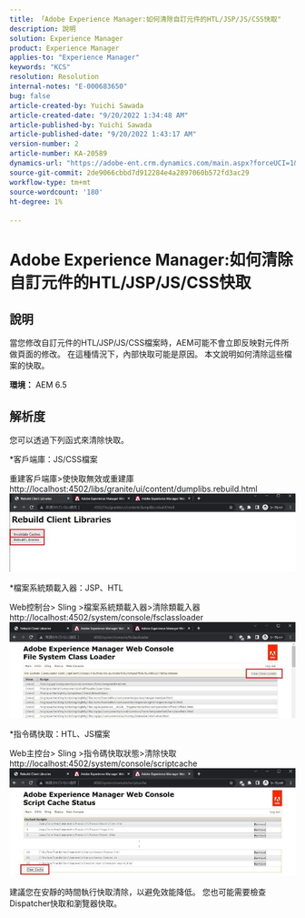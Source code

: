 ```yaml
---
title: 「Adobe Experience Manager:如何清除自訂元件的HTL/JSP/JS/CSS快取"
description: 說明
solution: Experience Manager
product: Experience Manager
applies-to: "Experience Manager"
keywords: "KCS"
resolution: Resolution
internal-notes: "E-000683650"
bug: false
article-created-by: Yuichi Sawada
article-created-date: "9/20/2022 1:34:48 AM"
article-published-by: Yuichi Sawada
article-published-date: "9/20/2022 1:43:17 AM"
version-number: 2
article-number: KA-20589
dynamics-url: "https://adobe-ent.crm.dynamics.com/main.aspx?forceUCI=1&pagetype=entityrecord&etn=knowledgearticle&id=c9815964-8438-ed11-9db1-0022480862c6"
source-git-commit: 2de9066cbbd7d912284e4a2897060b572fd3ac29
workflow-type: tm+mt
source-wordcount: '180'
ht-degree: 1%

---
```


# Adobe Experience Manager:如何清除自訂元件的HTL/JSP/JS/CSS快取

## 說明


當您修改自訂元件的HTL/JSP/JS/CSS檔案時，AEM可能不會立即反映對元件所做頁面的修改。 在這種情況下，內部快取可能是原因。
本文說明如何清除這些檔案的快取。

<b>環境：</b>
AEM 6.5


## 解析度


您可以透過下列函式來清除快取。

\*客戶端庫：JS/CSS檔案

重建客戶端庫>使快取無效或重建庫http://localhost:4502/libs/granite/ui/content/dumplibs.rebuild.html 
     ![](assets/ed2f2e85-af35-ed11-9db1-0022480869de.png)

\*檔案系統類載入器：JSP、HTL

Web控制台> Sling >檔案系統類載入器>清除類載入器http://localhost:4502/system/console/fsclassloader
     ![](assets/2438888b-af35-ed11-9db1-0022480869de.png)

\*指令碼快取：HTL、JS檔案

Web主控台> Sling >指令碼快取狀態>清除快取http://localhost:4502/system/console/scriptcache
     ![](assets/c97ddd91-af35-ed11-9db1-0022480869de.png)

建議您在安靜的時間執行快取清除，以避免效能降低。
您也可能需要檢查Dispatcher快取和瀏覽器快取。
